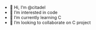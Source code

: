 - 👋 Hi, I’m @citadel
- 👀 I’m interested in code
- 🌱 I’m currently learning C
- 💞️ I’m looking to collaborate on C project

<!---
citadel1200/citadel1200 is a ✨ special ✨ repository because its `README.md` (this file) appears on your GitHub profile.
You can click the Preview link to take a look at your changes.
--->
